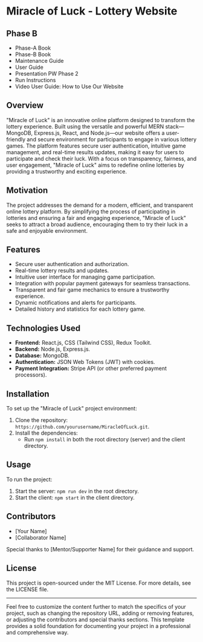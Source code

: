 # Miracle of Luck - Lottery Website

## Phase B
- Phase-A Book
- Phase-B Book
- Maintenance Guide
- User Guide
- Presentation PW Phase 2
- Run Instructions
- Video User Guide: How to Use Our Website

## Overview

"Miracle of Luck" is an innovative online platform designed to transform the lottery experience. Built using the versatile and powerful MERN stack—MongoDB, Express.js, React, and Node.js—our website offers a user-friendly and secure environment for participants to engage in various lottery games. The platform features secure user authentication, intuitive game management, and real-time results updates, making it easy for users to participate and check their luck. With a focus on transparency, fairness, and user engagement, "Miracle of Luck" aims to redefine online lotteries by providing a trustworthy and exciting experience.

## Motivation

The project addresses the demand for a modern, efficient, and transparent online lottery platform. By simplifying the process of participating in lotteries and ensuring a fair and engaging experience, "Miracle of Luck" seeks to attract a broad audience, encouraging them to try their luck in a safe and enjoyable environment.

## Features

- Secure user authentication and authorization.
- Real-time lottery results and updates.
- Intuitive user interface for managing game participation.
- Integration with popular payment gateways for seamless transactions.
- Transparent and fair game mechanics to ensure a trustworthy experience.
- Dynamic notifications and alerts for participants.
- Detailed history and statistics for each lottery game.

## Technologies Used

- **Frontend:** React.js, CSS (Tailwind CSS), Redux Toolkit.
- **Backend:** Node.js, Express.js.
- **Database:** MongoDB.
- **Authentication:** JSON Web Tokens (JWT) with cookies.
- **Payment Integration:** Stripe API (or other preferred payment processors).

## Installation

To set up the "Miracle of Luck" project environment:

1. Clone the repository: `https://github.com/yourusername/MiracleOfLuck.git`.
2. Install the dependencies:
   - Run `npm install` in both the root directory (server) and the client directory.

## Usage

To run the project:

1. Start the server: `npm run dev` in the root directory.
2. Start the client: `npm start` in the client directory.

## Contributors

- [Your Name]
- [Collaborator Name]

Special thanks to [Mentor/Supporter Name] for their guidance and support.

## License

This project is open-sourced under the MIT License. For more details, see the LICENSE file.

---

Feel free to customize the content further to match the specifics of your project, such as changing the repository URL, adding or removing features, or adjusting the contributors and special thanks sections. This template provides a solid foundation for documenting your project in a professional and comprehensive way.

